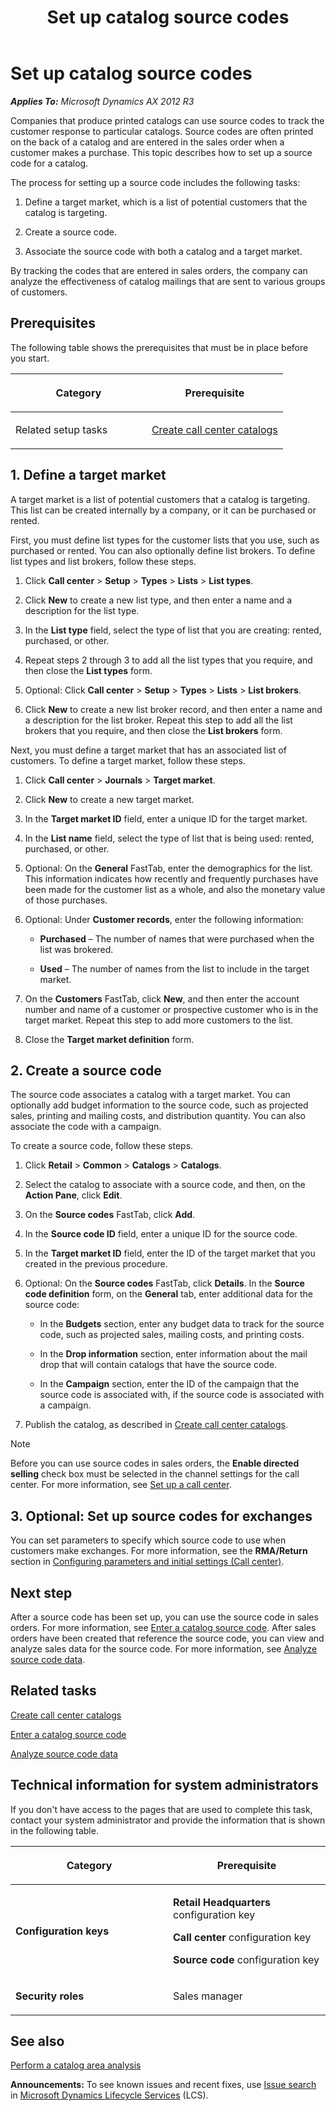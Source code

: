 ﻿---
title: Set up catalog source codes
TOCTitle: Set up catalog source codes
ms:assetid: f8bcf272-fa88-47c0-a018-5fc9138c74f1
ms:mtpsurl: https://technet.microsoft.com/en-us/library/Dn497858(v=AX.60)
ms:contentKeyID: 62200188
ms.date: 04/18/2014
mtps_version: v=AX.60
f1_keywords:
- Forms.TAMPromoStatistic
- MsDynAx060.Forms.TAMPromoStatistic
- Forms.MCRListBrokerTable
- Forms.MCRSourceCodeSetup
- Forms.MCRTargetSetup
- Forms.MCRRentalTypeTable
- Forms.MCRListTypeTable
- MsDynAx060.Forms.MCRTargetSetup
- MsDynAx060.Forms.MCRRentalTypeTable
- MsDynAx060.Forms.MCRSourceCodeSetup
- MsDynAx060.Forms.MCRListTypeTable
- MsDynAx060.Forms.MCRListBrokerTable
- source codes
- catalog campaigns
- catalog codes
---

# Set up catalog source codes 


_**Applies To:** Microsoft Dynamics AX 2012 R3_

Companies that produce printed catalogs can use source codes to track the customer response to particular catalogs. Source codes are often printed on the back of a catalog and are entered in the sales order when a customer makes a purchase. This topic describes how to set up a source code for a catalog.

The process for setting up a source code includes the following tasks:

1.  Define a target market, which is a list of potential customers that the catalog is targeting.

2.  Create a source code.

3.  Associate the source code with both a catalog and a target market.

By tracking the codes that are entered in sales orders, the company can analyze the effectiveness of catalog mailings that are sent to various groups of customers.

## Prerequisites

The following table shows the prerequisites that must be in place before you start.

<table>
<colgroup>
<col style="width: 50%" />
<col style="width: 50%" />
</colgroup>
<thead>
<tr class="header">
<th><p>Category</p></th>
<th><p>Prerequisite</p></th>
</tr>
</thead>
<tbody>
<tr class="odd">
<td><p>Related setup tasks</p></td>
<td><p><a href="create-call-center-catalogs.md">Create call center catalogs</a></p></td>
</tr>
</tbody>
</table>


## 1\. Define a target market

A target market is a list of potential customers that a catalog is targeting. This list can be created internally by a company, or it can be purchased or rented.

First, you must define list types for the customer lists that you use, such as purchased or rented. You can also optionally define list brokers. To define list types and list brokers, follow these steps.

1.  Click **Call center** \> **Setup** \> **Types** \> **Lists** \> **List types**.

2.  Click **New** to create a new list type, and then enter a name and a description for the list type.

3.  In the **List type** field, select the type of list that you are creating: rented, purchased, or other.

4.  Repeat steps 2 through 3 to add all the list types that you require, and then close the **List types** form.

5.  Optional: Click **Call center** \> **Setup** \> **Types** \> **Lists** \> **List brokers**.

6.  Click **New** to create a new list broker record, and then enter a name and a description for the list broker. Repeat this step to add all the list brokers that you require, and then close the **List brokers** form.

Next, you must define a target market that has an associated list of customers. To define a target market, follow these steps.

1.  Click **Call center** \> **Journals** \> **Target market**.

2.  Click **New** to create a new target market.

3.  In the **Target market ID** field, enter a unique ID for the target market.

4.  In the **List name** field, select the type of list that is being used: rented, purchased, or other.

5.  Optional: On the **General** FastTab, enter the demographics for the list. This information indicates how recently and frequently purchases have been made for the customer list as a whole, and also the monetary value of those purchases.

6.  Optional: Under **Customer records**, enter the following information:
    
      - **Purchased** – The number of names that were purchased when the list was brokered.
    
      - **Used** – The number of names from the list to include in the target market.

7.  On the **Customers** FastTab, click **New**, and then enter the account number and name of a customer or prospective customer who is in the target market. Repeat this step to add more customers to the list.

8.  Close the **Target market definition** form.

## 2\. Create a source code

The source code associates a catalog with a target market. You can optionally add budget information to the source code, such as projected sales, printing and mailing costs, and distribution quantity. You can also associate the code with a campaign.

To create a source code, follow these steps.

1.  Click **Retail** \> **Common** \> **Catalogs** \> **Catalogs**.

2.  Select the catalog to associate with a source code, and then, on the **Action Pane**, click **Edit**.

3.  On the **Source codes** FastTab, click **Add**.

4.  In the **Source code ID** field, enter a unique ID for the source code.

5.  In the **Target market ID** field, enter the ID of the target market that you created in the previous procedure.

6.  Optional: On the **Source codes** FastTab, click **Details**. In the **Source code definition** form, on the **General** tab, enter additional data for the source code:
    
      - In the **Budgets** section, enter any budget data to track for the source code, such as projected sales, mailing costs, and printing costs.
    
      - In the **Drop information** section, enter information about the mail drop that will contain catalogs that have the source code.
    
      - In the **Campaign** section, enter the ID of the campaign that the source code is associated with, if the source code is associated with a campaign.

7.  Publish the catalog, as described in [Create call center catalogs](create-call-center-catalogs.md).


> [!NOTE]
> <P>Before you can use source codes in sales orders, the <STRONG>Enable directed selling</STRONG> check box must be selected in the channel settings for the call center. For more information, see <A href="set-up-a-call-center.md">Set up a call center</A>.</P>



## 3\. Optional: Set up source codes for exchanges

You can set parameters to specify which source code to use when customers make exchanges. For more information, see the **RMA/Return** section in [Configuring parameters and initial settings (Call center)](configuring-parameters-and-initial-settings-call-center.md).

## Next step

After a source code has been set up, you can use the source code in sales orders. For more information, see [Enter a catalog source code](enter-a-catalog-source-code.md). After sales orders have been created that reference the source code, you can view and analyze sales data for the source code. For more information, see [Analyze source code data](analyze-source-code-data.md).

## Related tasks

[Create call center catalogs](create-call-center-catalogs.md)

[Enter a catalog source code](enter-a-catalog-source-code.md)

[Analyze source code data](analyze-source-code-data.md)

## Technical information for system administrators

If you don't have access to the pages that are used to complete this task, contact your system administrator and provide the information that is shown in the following table.

<table>
<colgroup>
<col style="width: 50%" />
<col style="width: 50%" />
</colgroup>
<thead>
<tr class="header">
<th><p>Category</p></th>
<th><p>Prerequisite</p></th>
</tr>
</thead>
<tbody>
<tr class="odd">
<td><p><strong>Configuration keys</strong></p></td>
<td><p><strong>Retail Headquarters</strong> configuration key</p>
<p><strong>Call center</strong> configuration key</p>
<p><strong>Source code</strong> configuration key</p></td>
</tr>
<tr class="even">
<td><p><strong>Security roles</strong></p></td>
<td><p>Sales manager</p></td>
</tr>
</tbody>
</table>


## See also

[Perform a catalog area analysis](perform-a-catalog-area-analysis.md)

  
**Announcements:** To see known issues and recent fixes, use [Issue search](http://go.microsoft.com/fwlink/?linkid=389258) in [Microsoft Dynamics Lifecycle Services](http://go.microsoft.com/fwlink/?linkid=306505) (LCS).

